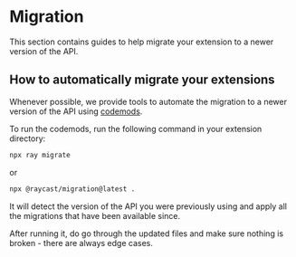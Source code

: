 # Migration

This section contains guides to help migrate your extension to a newer version of the API.

## How to automatically migrate your extensions

Whenever possible, we provide tools to automate the migration to a newer version of the API using [codemods](https://github.com/facebook/jscodeshift).

To run the codemods, run the following command in your extension directory:

```bash
npx ray migrate
```

or

```bash
npx @raycast/migration@latest .
```

It will detect the version of the API you were previously using and apply all the migrations that have been available since.

After running it, do go through the updated files and make sure nothing is broken - there are always edge cases.

